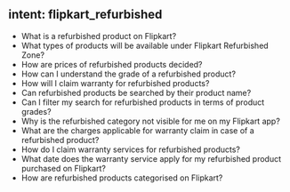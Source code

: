 ## intent: flipkart_refurbished
 - What is a refurbished product  on Flipkart?
 - What types of products will be available under Flipkart Refurbished Zone?
 - How are prices of refurbished products decided?
 - How can I understand the grade of a refurbished product?
 - How will I claim warranty for refurbished products?
 - Can refurbished products be searched by their product name?
 - Can I filter my search for refurbished products in terms of product grades?
 - Why is the refurbished category not visible for me on my Flipkart app?
 - What are the charges applicable for warranty claim in case of a refurbished product?
 - How do I claim warranty services for refurbished products?
 - What date does the warranty service apply for my refurbished product purchased on Flipkart?
 - How are refurbished products categorised on Flipkart?